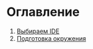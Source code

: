 [//]: # (# TheTechTales)
# Оглавление

1. [Выбираем IDE](/TheTechTales/posts/ide.html)
2. [Подготовка окружения](/TheTechTales/posts/env_preparation.html)

[//]: # (2. [Link to the page in the repo]&#40;/TheTechTales/other-page.html&#41;)

[//]: # (2. [Гайд как создавать страницы GitHub Pages]&#40;https://tomcam.github.io/least-github-pages/&#41;)

[//]: # (3. [Tinkoff task]&#40;/TheTechTales/tasks/tinkoff.html&#41;)
